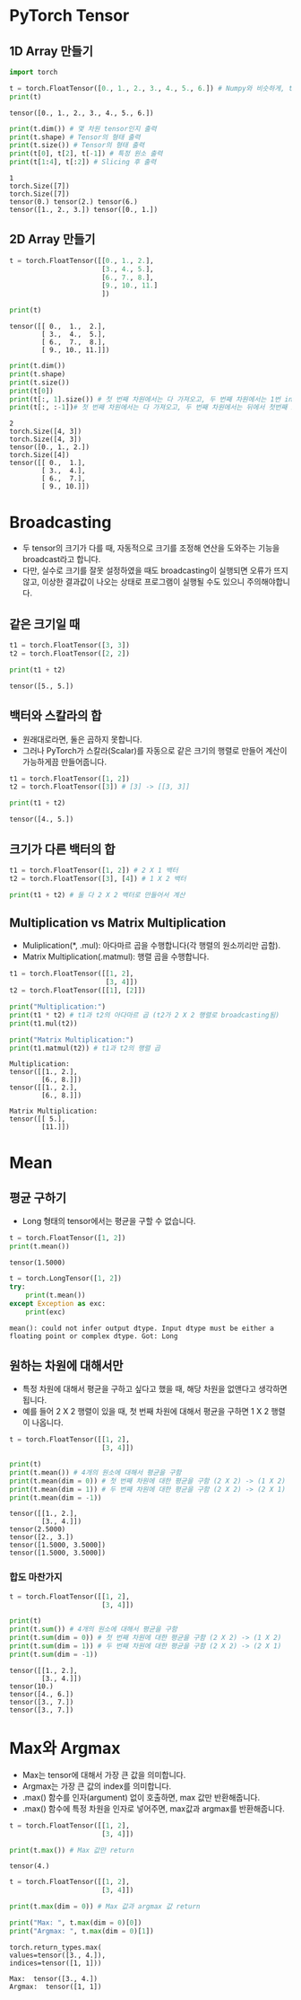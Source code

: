 # PyTorch Tensor

## 1D Array 만들기


```python
import torch

t = torch.FloatTensor([0., 1., 2., 3., 4., 5., 6.]) # Numpy와 비슷하게, torch.FloatTensor 함수에 python list를 넣어주면 됨
print(t)
```

    tensor([0., 1., 2., 3., 4., 5., 6.])
    


```python
print(t.dim()) # 몇 차원 tensor인지 출력
print(t.shape) # Tensor의 형태 출력
print(t.size()) # Tensor의 형태 출력
print(t[0], t[2], t[-1]) # 특정 원소 출력
print(t[1:4], t[:2]) # Slicing 후 출력
```

    1
    torch.Size([7])
    torch.Size([7])
    tensor(0.) tensor(2.) tensor(6.)
    tensor([1., 2., 3.]) tensor([0., 1.])
    

## 2D Array 만들기


```python
t = torch.FloatTensor([[0., 1., 2.],
                       [3., 4., 5.],
                       [6., 7., 8.],
                       [9., 10., 11.]
                       ])

print(t)
```

    tensor([[ 0.,  1.,  2.],
            [ 3.,  4.,  5.],
            [ 6.,  7.,  8.],
            [ 9., 10., 11.]])
    


```python
print(t.dim())
print(t.shape) 
print(t.size()) 
print(t[0])
print(t[:, 1].size()) # 첫 번째 차원에서는 다 가져오고, 두 번째 차원에서는 1번 index에 위치한 값만 가져오기
print(t[:, :-1])# 첫 번째 차원에서는 다 가져오고, 두 번째 차원에서는 뒤에서 첫번째 index에 위치한 값만 빼고 가져오기
```

    2
    torch.Size([4, 3])
    torch.Size([4, 3])
    tensor([0., 1., 2.])
    torch.Size([4])
    tensor([[ 0.,  1.],
            [ 3.,  4.],
            [ 6.,  7.],
            [ 9., 10.]])
    

# Broadcasting
* 두 tensor의 크기가 다를 때, 자동적으로 크기를 조정해 연산을 도와주는 기능을 broadcast라고 합니다.
* 다만, 실수로 크기를 잘못 설정하였을 때도 broadcasting이 실행되면 오류가 뜨지 않고, 이상한 결과값이 나오는 상태로 프로그램이 실행될 수도 있으니 주의해야합니다.

## 같은 크기일 때


```python
t1 = torch.FloatTensor([3, 3])
t2 = torch.FloatTensor([2, 2])

print(t1 + t2)
```

    tensor([5., 5.])
    

## 백터와 스칼라의 합
* 원래대로라면, 둘은 곱하지 못합니다.
* 그러나 PyTorch가 스칼라(Scalar)를 자동으로 같은 크기의 행렬로 만들어 계산이 가능하게끔 만들어줍니다.


```python
t1 = torch.FloatTensor([1, 2])
t2 = torch.FloatTensor([3]) # [3] -> [[3, 3]]

print(t1 + t2)
```

    tensor([4., 5.])
    

## 크기가 다른 백터의 합


```python
t1 = torch.FloatTensor([1, 2]) # 2 X 1 백터
t2 = torch.FloatTensor([3], [4]) # 1 X 2 백터

print(t1 + t2) # 둘 다 2 X 2 백터로 만들어서 계산
```

## Multiplication vs Matrix Multiplication
* Muliplication(*, .mul): 아다마르 곱을 수행합니다(각 행렬의 원소끼리만 곱함).
* Matrix Multiplication(.matmul): 행렬 곱을 수행합니다.


```python
t1 = torch.FloatTensor([[1, 2],
                        [3, 4]])
t2 = torch.FloatTensor([[1], [2]])

print("Multiplication:")
print(t1 * t2) # t1과 t2의 아다마르 곱 (t2가 2 X 2 행렬로 broadcasting됨)
print(t1.mul(t2))

print("Matrix Multiplication:")
print(t1.matmul(t2)) # t1과 t2의 행렬 곱


```

    Multiplication:
    tensor([[1., 2.],
            [6., 8.]])
    tensor([[1., 2.],
            [6., 8.]])
    
    Matrix Multiplication:
    tensor([[ 5.],
            [11.]])
    

# Mean

## 평균 구하기
* Long 형태의 tensor에서는 평균을 구할 수 없습니다.


```python
t = torch.FloatTensor([1, 2])
print(t.mean())
```

    tensor(1.5000)
    


```python
t = torch.LongTensor([1, 2])
try:
    print(t.mean())
except Exception as exc:
    print(exc)
```

    mean(): could not infer output dtype. Input dtype must be either a floating point or complex dtype. Got: Long
    

## 원하는 차원에 대해서만
* 특정 차원에 대해서 평균을 구하고 싶다고 했을 때, 해당 차원을 없앤다고 생각하면 됩니다.
* 예를 들어 2 X 2 행렬이 있을 때, 첫 번째 차원에 대해서 평균을 구하면 1 X 2 행렬이 나옵니다.


```python
t = torch.FloatTensor([[1, 2], 
                       [3, 4]])

print(t)
print(t.mean()) # 4개의 원소에 대해서 평균을 구함
print(t.mean(dim = 0)) # 첫 번째 차원에 대한 평균을 구함 (2 X 2) -> (1 X 2)
print(t.mean(dim = 1)) # 두 번째 차원에 대한 평균을 구함 (2 X 2) -> (2 X 1)
print(t.mean(dim = -1))
```

    tensor([[1., 2.],
            [3., 4.]])
    tensor(2.5000)
    tensor([2., 3.])
    tensor([1.5000, 3.5000])
    tensor([1.5000, 3.5000])
    

### 합도 마찬가지


```python
t = torch.FloatTensor([[1, 2], 
                       [3, 4]])

print(t)
print(t.sum()) # 4개의 원소에 대해서 평균을 구함
print(t.sum(dim = 0)) # 첫 번째 차원에 대한 평균을 구함 (2 X 2) -> (1 X 2)
print(t.sum(dim = 1)) # 두 번째 차원에 대한 평균을 구함 (2 X 2) -> (2 X 1)
print(t.sum(dim = -1))
```

    tensor([[1., 2.],
            [3., 4.]])
    tensor(10.)
    tensor([4., 6.])
    tensor([3., 7.])
    tensor([3., 7.])
    

# Max와 Argmax
* Max는 tensor에 대해서 가장 큰 값을 의미합니다.
* Argmax는 가장 큰 값의 index를 의미합니다.
* .max() 함수를 인자(argument) 없이 호출하면, max 값만 반환해줍니다.
* .max() 함수에 특정 차원을 인자로 넣어주면, max값과 argmax를 반환해줍니다.


```python
t = torch.FloatTensor([[1, 2], 
                       [3, 4]])

print(t.max()) # Max 값만 return
```

    tensor(4.)
    


```python
t = torch.FloatTensor([[1, 2], 
                       [3, 4]])

print(t.max(dim = 0)) # Max 값과 argmax 값 return

print("Max: ", t.max(dim = 0)[0])
print("Argmax: ", t.max(dim = 0)[1])
```

    torch.return_types.max(
    values=tensor([3., 4.]),
    indices=tensor([1, 1]))
    
    Max:  tensor([3., 4.])
    Argmax:  tensor([1, 1])
    


```python

```
